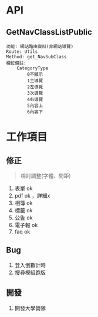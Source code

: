 
# API
## GetNavClassListPublic
```
功能: 網站路由資料(非網站導覽)
Route: Utils
Method: get_NavSubClass
欄位備註:
    CategoryType
        0不顯示
        1主導覽
        2左導覽
        3次導覽
        4右導覽
        5內容上
        6內容下
```

# 工作項目
## 修正
> 檢討調整(字體、間距)
1. 表單 ok
2. pdf ok ，詳細x
3. 相簿 ok
4. 標籤 ok
5. 公告 ok
6. 電子報 ok
7. faq ok

## Bug
1. 登入倒數計時
2. 搜尋模組跑版

## 開發
1. 開發大學營隊
